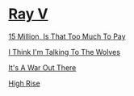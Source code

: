 # [Ray V]( #README.md )

<p>
<a href="https://evereverland.github.io/2019/#everlandings/ray-v/media/01-01-15-million-is-that-too-much-to-pay.mp3" target="_blank">15 Million, Is That Too Much To Pay</a></
</p>

<p>

 <a href="https://evereverland.github.io/2019/#everlandings/ray-v/media/01-06-i-think-I'm-talking-to-the-wolves.mp3" target="_blank">I Think I'm Talking To The Wolves</a>
</p>

<p>

<a href="https://evereverland.github.io/2019/#everlandings/ray-v/media/01-07-its-a-war-out-there.mp3" target="_blank">It's A War Out There</a>
 
</p>

<p>

<a href="https://www.youtube.com/watch?v=2WZvOfHgVVQ" target="_blank">High Rise</a>
 
</p>




